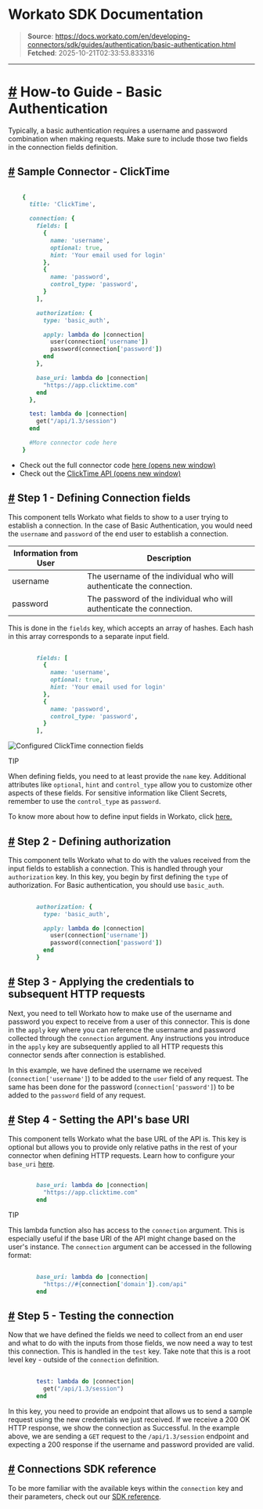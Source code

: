 # Workato SDK Documentation

> **Source**: https://docs.workato.com/en/developing-connectors/sdk/guides/authentication/basic-authentication.html
> **Fetched**: 2025-10-21T02:33:53.833316

---

# [#](<#how-to-guide-basic-authentication>) How-to Guide - Basic Authentication

Typically, a basic authentication requires a username and password combination when making requests. Make sure to include those two fields in the connection fields definition.

## [#](<#sample-connector-clicktime>) Sample Connector - ClickTime
```ruby
 
    {
      title: 'ClickTime',

      connection: {
        fields: [
          {
            name: 'username',
            optional: true,
            hint: 'Your email used for login'
          },
          {
            name: 'password',
            control_type: 'password',
          }
        ],

        authorization: {
          type: 'basic_auth',

          apply: lambda do |connection|
            user(connection['username'])
            password(connection['password'])
          end
        },

        base_uri: lambda do |connection|
          "https://app.clicktime.com"
        end
      },

      test: lambda do |connection|
        get("/api/1.3/session")
      end

      #More connector code here
    }


```

  * Check out the full connector code [here (opens new window)](<https://github.com/workato/custom_connector_docs/blob/master/custom_connectors/basic_auth/click_time_connector.rb>)
  * Check out the [ClickTime API (opens new window)](<https://support.clicktime.com/hc/en-us/articles/360002884071-REST-API-v2-General-Information#basic>)

## [#](<#step-1-defining-connection-fields>) Step 1 - Defining Connection fields

This component tells Workato what fields to show to a user trying to establish a connection. In the case of Basic Authentication, you would need the `username` and `password` of the end user to establish a connection.

Information from User | Description  
---|---  
username | The username of the individual who will authenticate the connection.  
password | The password of the individual who will authenticate the connection.  

This is done in the `fields` key, which accepts an array of hashes. Each hash in this array corresponds to a separate input field.
```ruby
 
        fields: [
          {
            name: 'username',
            optional: true,
            hint: 'Your email used for login'
          },
          {
            name: 'password',
            control_type: 'password',
          }
        ],


```

![Configured ClickTime connection fields](/assets/img/clicktime_conn.5e6be163.png)

TIP

When defining fields, you need to at least provide the `name` key. Additional attributes like `optional`, `hint` and `control_type` allow you to customize other aspects of these fields. For sensitive information like Client Secrets, remember to use the `control_type` as `password`.

To know more about how to define input fields in Workato, click [here.](</developing-connectors/sdk/sdk-reference/connection.html#fields>)

## [#](<#step-2-defining-authorization>) Step 2 - Defining authorization

This component tells Workato what to do with the values received from the input fields to establish a connection. This is handled through your `authorization` key. In this key, you begin by first defining the `type` of authorization. For Basic authentication, you should use `basic_auth`.
```ruby
 
        authorization: {
          type: 'basic_auth',

          apply: lambda do |connection|
            user(connection['username'])
            password(connection['password'])
          end
        }


```

## [#](<#step-3-applying-the-credentials-to-subsequent-http-requests>) Step 3 - Applying the credentials to subsequent HTTP requests

Next, you need to tell Workato how to make use of the username and password you expect to receive from a user of this connector. This is done in the `apply` key where you can reference the username and password collected through the `connection` argument. Any instructions you introduce in the `apply` key are subsequently applied to all HTTP requests this connector sends after connection is established.

In this example, we have defined the username we received (`connection['username']`) to be added to the `user` field of any request. The same has been done for the password (`connection['password']`) to be added to the `password` field of any request.

## [#](<#step-4-setting-the-api-s-base-uri>) Step 4 - Setting the API's base URI

This component tells Workato what the base URL of the API is. This key is optional but allows you to provide only relative paths in the rest of your connector when defining HTTP requests. Learn how to configure your `base_uri` [here](</developing-connectors/sdk/sdk-reference/connection.html#base-uri>).
```ruby
 
        base_uri: lambda do |connection|
          "https://app.clicktime.com"
        end


```

TIP

This lambda function also has access to the `connection` argument. This is especially useful if the base URI of the API might change based on the user's instance. The `connection` argument can be accessed in the following format:
```ruby
 
        base_uri: lambda do |connection|
          "https://#{connection['domain']}.com/api"
        end


```

## [#](<#step-5-testing-the-connection>) Step 5 - Testing the connection

Now that we have defined the fields we need to collect from an end user and what to do with the inputs from those fields, we now need a way to test this connection. This is handled in the `test` key. Take note that this is a root level key - outside of the `connection` definition.
```ruby
 
        test: lambda do |connection|
          get("/api/1.3/session")
        end


```

In this key, you need to provide an endpoint that allows us to send a sample request using the new credentials we just received. If we receive a 200 OK HTTP response, we show the connection as Successful. In the example above, we are sending a `GET` request to the `/api/1.3/session` endpoint and expecting a 200 response if the username and password provided are valid.

## [#](<#connections-sdk-reference>) Connections SDK reference

To be more familiar with the available keys within the `connection` key and their parameters, check out our [SDK reference](</developing-connectors/sdk/sdk-reference/connection.html>).
